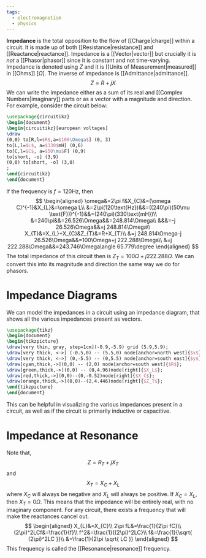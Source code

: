 ```yaml
---
tags:
  - electromagnetism
  - physics
---
```

**Impedance** is the total opposition to the flow of [[Charge|charge]] within a circuit. It is made up of both [[Resistance|resistance]] and [[Reactance|reactance]]. Impedance is a [[Vector|vector]] but crucially it is *not* a [[Phasor|phasor]] since it is constant and not time-varying. Impedance is denoted using $Z$ and it is [[Units of Measurement|measured]] in [[Ohms]] $[\Omega]$. The inverse of impedance is [[Admittance|admittance]].
$$
Z=R+jX
$$
We can write the impedance either as a sum of its real and [[Complex Numbers|imaginary]] parts or as a vector with a magnitude and direction. For example, consider the circuit below:

```tikz
\usepackage{circuitikz}
\begin{document}
\begin{circuitikz}[european voltages]
\draw
(0,0) to[R,l=$R$,a=$100\Omega$] (0, 3)
to[L,l=$L$, a=$330$mH] (0,6)
to[C,l=$C$, a=$50\mu$F] (0,9)
to[short, -o] (3,9)
(0,0) to[short, -o] (3,0)
;
\end{circuitikz}
\end{document}
```

If the frequency is $f=120\text{Hz}$, then
$$
\begin{aligned}
\omega&=2\pi f&X_{C}&=(\omega C)^{-1}&X_{L}&=\omega L\\
&=2\pi(120\text{Hz})&&=((240\pi)(50\mu \text{F}))^{-1}&&=(240\pi)(330\text{mH})\\
&=240\pi&&=26.526\Omega&&=248.814\Omega\\
&&&=-j 26.526\Omega&&=j 248.814\Omega\\
X_{T}&=X_{L}+X_{C}&Z_{T}&=R+X_{T}\\
&=j 248.814\Omega-j 26.526\Omega&&=100\Omega+j 222.288\Omega\\
&=j 222.288\Omega&&=243.746\Omega\angle 65.779\degree
\end{aligned}
$$
The total impedance of this circuit then is $Z_{T}=100\Omega+j 222.288\Omega$. We can convert this into its magnitude and direction the same way we do for phasors.

# Impedance Diagrams

We can model the impedances in a circuit using an impedance diagram, that shows all the various impedances present as vectors.
```tikz
\usepackage{tikz}
\begin{document}
\begin{tikzpicture}
\draw[very thin, gray, step=1cm](-0.9,-5.9) grid (5.9,5.9);
\draw[very thick, <->] (-0.5,0) -- (5.5,0) node[anchor=north west]{$x$};
\draw[very thick, <->] (0,-5.5) -- (0,5.5) node[anchor=south east]{$y$};
\draw[cyan,thick,->](0,0) -- (2,0) node[anchor=south west]{$R$};
\draw[green,thick,->](0,0) -- (0,4.96)node[right]{$X_L$};
\draw[red,thick,->](0,0)--(0,-0.52)node[right]{$X_C$};
\draw[orange,thick,->](0,0)--(2,4.446)node[right]{$Z_T$};
\end{tikzpicture}
\end{document}
```
This can be helpful in visualizing the various impedances present in a circuit, as well as if the circuit is primarily inductive or capacitive.

# Impedance at Resonance

Note that,
$$
Z=R_{T}+jX_{T}
$$
and
$$
X_{T}=X_{C}+X_{L}
$$
where $X_{C}$ will always be negative and $X_{L}$ will always be positive. If $X_{C}=X_{L}$, then $X_{T}=0\Omega$. This means that the impedance will be entirely real, with no imaginary component. For any circuit, there exists a frequency that will make the reactances cancel out. 
$$
\begin{aligned}
X_{L}&=X_{C}\\
2\pi fL&=\frac{1}{2\pi fC}\\
(2\pi)^2LCf&=\frac{1}{f}\\
f^2&=\frac{1}{(2\pi)^2LC}\\
f&=\frac{1}{\sqrt{ (2\pi)^2LC }}\\
&=\frac{1}{2\pi \sqrt{ LC }}
\end{aligned}
$$
This frequency is called the [[Resonance|resonance]] frequency.
